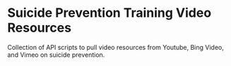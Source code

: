 # Suicide Prevention Training Video Resources

Collection of API scripts to pull video resources from Youtube, Bing Video, and Vimeo on suicide prevention. 
